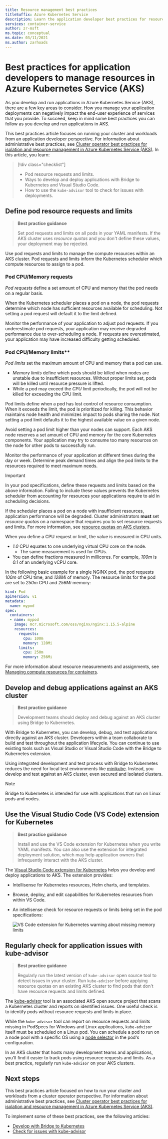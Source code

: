 ```yaml
---
title: Resource management best practices
titleSuffix: Azure Kubernetes Service
description: Learn the application developer best practices for resource management in Azure Kubernetes Service (AKS)
services: container-service
author: zr-msft
ms.topic: conceptual
ms.date: 03/11/2021
ms.author: zarhoads
---
```


# Best practices for application developers to manage resources in Azure Kubernetes Service (AKS)

As you develop and run applications in Azure Kubernetes Service (AKS), there are a few key areas to consider. How you manage your application deployments can negatively impact the end-user experience of services that you provide. To succeed, keep in mind some best practices you can follow as you develop and run applications in AKS.

This best practices article focuses on running your cluster and workloads from an application developer perspective. For information about administrative best practices, see [Cluster operator best practices for isolation and resource management in Azure Kubernetes Service (AKS)][operator-best-practices-isolation]. In this article, you learn:

> [!div class="checklist"]
> * Pod resource requests and limits.
> * Ways to develop and deploy applications with Bridge to Kubernetes and Visual Studio Code.
> * How to use the `kube-advisor` tool to check for issues with deployments.

## Define pod resource requests and limits

> **Best practice guidance**
> 
> Set pod requests and limits on all pods in your YAML manifests. If the AKS cluster uses *resource quotas* and you don't define these values, your deployment may be rejected.

Use pod requests and limits to manage the compute resources within an AKS cluster. Pod requests and limits inform the Kubernetes scheduler which compute resources to assign to a pod.

### Pod CPU/Memory requests
*Pod requests* define a set amount of CPU and memory that the pod needs on a regular basis.

When the Kubernetes scheduler places a pod on a node, the pod requests determine which node has sufficient resources available for scheduling. Not setting a pod request will default it to the limit defined.

Monitor the performance of your application to adjust pod requests. If you underestimate pod requests, your application may receive degraded performance due to over-scheduling a node. If requests are overestimated, your application may have increased difficulty getting scheduled.

### Pod CPU/Memory limits** 
*Pod limits* set the maximum amount of CPU and memory that a pod can use. 

* *Memory limits* define which pods should be killed when nodes are unstable due to insufficient resources. Without proper limits set, pods will be killed until resource pressure is lifted. 
* While a pod may exceed the *CPU limit* periodically, the pod will not be killed for exceeding the CPU limit. 

Pod limits define when a pod has lost control of resource consumption. When it exceeds the limit, the pod is prioritized for killing. This behavior maintains node health and minimizes impact to pods sharing the node. Not setting a pod limit defaults it to the highest available value on a given node.

Avoid setting a pod limit higher than your nodes can support. Each AKS node reserves a set amount of CPU and memory for the core Kubernetes components. Your application may try to consume too many resources on the node for other pods to successfully run.

Monitor the performance of your application at different times during the day or week. Determine peak demand times and align the pod limits to the resources required to meet maximum needs.

> [!IMPORTANT]
>
> In your pod specifications, define these requests and limits based on the above information. Failing to include these values prevents the Kubernetes scheduler from accounting for resources your applications require to aid in scheduling decisions.

If the scheduler places a pod on a node with insufficient resources, application performance will be degraded. Cluster administrators **must** set *resource quotas* on a namespace that requires you to set resource requests and limits. For more information, see [resource quotas on AKS clusters][resource-quotas].

When you define a CPU request or limit, the value is measured in CPU units. 
* *1.0* CPU equates to one underlying virtual CPU core on the node. 
    * The same measurement is used for GPUs.
* You can define fractions measured in millicores. For example, *100m* is *0.1* of an underlying vCPU core.

In the following basic example for a single NGINX pod, the pod requests *100m* of CPU time, and *128Mi* of memory. The resource limits for the pod are set to *250m* CPU and *256Mi* memory:

```yaml
kind: Pod
apiVersion: v1
metadata:
  name: mypod
spec:
  containers:
  - name: mypod
    image: mcr.microsoft.com/oss/nginx/nginx:1.15.5-alpine
    resources:
      requests:
        cpu: 100m
        memory: 128Mi
      limits:
        cpu: 250m
        memory: 256Mi
```

For more information about resource measurements and assignments, see [Managing compute resources for containers][k8s-resource-limits].

## Develop and debug applications against an AKS cluster

> **Best practice guidance** 
>
> Development teams should deploy and debug against an AKS cluster using Bridge to Kubernetes.

With Bridge to Kubernetes, you can develop, debug, and test applications directly against an AKS cluster. Developers within a team collaborate to build and test throughout the application lifecycle. You can continue to use existing tools such as Visual Studio or Visual Studio Code with the Bridge to Kubernetes extension. 

Using integrated development and test process with Bridge to Kubernetes reduces the need for local test environments like [minikube][minikube]. Instead, you develop and test against an AKS cluster, even secured and isolated clusters. 

> [!NOTE]
> Bridge to Kubernetes is intended for use with applications that run on Linux pods and nodes.

## Use the Visual Studio Code (VS Code) extension for Kubernetes

> **Best practice guidance** 
>
> Install and use the VS Code extension for Kubernetes when you write YAML manifests. You can also use the extension for integrated deployment solution, which may help application owners that infrequently interact with the AKS cluster.

The [Visual Studio Code extension for Kubernetes][vscode-kubernetes] helps you develop and deploy applications to AKS. The extension provides:
* Intellisense for Kubernetes resources, Helm charts, and templates. 
* Browse, deploy, and edit capabilities for Kubernetes resources from within VS Code. 
* An intellisense check for resource requests or limits being set in the pod specifications:

    ![VS Code extension for Kubernetes warning about missing memory limits](media/developer-best-practices-resource-management/vs-code-kubernetes-extension.png)

## Regularly check for application issues with kube-advisor

> **Best practice guidance** 
> 
> Regularly run the latest version of `kube-advisor` open source tool to detect issues in your cluster. Run `kube-advisor` before applying resource quotas on an existing AKS cluster to find pods that don't have resource requests and limits defined.

The [kube-advisor][kube-advisor] tool is an associated AKS open source project that scans a Kubernetes cluster and reports on identified issues. One useful check is to identify pods without resource requests and limits in place.

While the `kube-advisor` tool can report on resource requests and limits missing in PodSpecs for Windows and Linux applications, `kube-advisor` itself must be scheduled on a Linux pod. You can schedule a pod to run on a node pool with a specific OS using a [node selector][k8s-node-selector] in the pod's configuration.

In an AKS cluster that hosts many development teams and applications, you'll find it easier to track pods using resource requests and limits. As a best practice, regularly run `kube-advisor` on your AKS clusters.

## Next steps

This best practices article focused on how to run your cluster and workloads from a cluster operator perspective. For information about administrative best practices, see [Cluster operator best practices for isolation and resource management in Azure Kubernetes Service (AKS)][operator-best-practices-isolation].

To implement some of these best practices, see the following articles:

* [Develop with Bridge to Kubernetes][btk]
* [Check for issues with kube-advisor][aks-kubeadvisor]

<!-- EXTERNAL LINKS -->
[k8s-resource-limits]: https://kubernetes.io/docs/concepts/configuration/manage-compute-resources-container/
[vscode-kubernetes]: https://github.com/Azure/vscode-kubernetes-tools
[kube-advisor]: https://github.com/Azure/kube-advisor
[minikube]: https://kubernetes.io/docs/setup/minikube/

<!-- INTERNAL LINKS -->
[aks-kubeadvisor]: kube-advisor-tool.md
[btk]: /visualstudio/containers/overview-bridge-to-kubernetes
[operator-best-practices-isolation]: operator-best-practices-cluster-isolation.md
[resource-quotas]: operator-best-practices-scheduler.md#enforce-resource-quotas
[k8s-node-selector]: concepts-clusters-workloads.md#node-selectors
